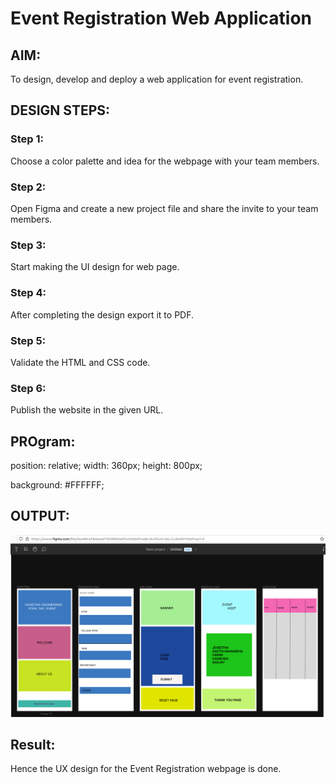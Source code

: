 # Event Registration Web Application

## AIM:
To design, develop and deploy a web application for event registration.

## DESIGN STEPS:

### Step 1:
Choose a color palette and idea for the webpage with your team members.


### Step 2:

Open Figma and create a new project file and share the invite to your team members.


### Step 3:
Start making the UI design for web page.



### Step 4:

After completing the design export it to PDF.

### Step 5:

Validate the HTML and CSS code.

### Step 6:

Publish the website in the given URL.

## PROgram:
position: relative;
width: 360px;
height: 800px;

background: #FFFFFF;

## OUTPUT:
![](./figma.png)

## Result:

Hence the UX design for the Event Registration webpage is done.